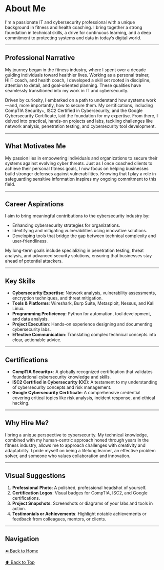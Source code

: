 # About Me

I'm a passionate IT and cybersecurity professional with a unique background in fitness and health coaching. I bring together a strong foundation in technical skills, a drive for continuous learning, and a deep commitment to protecting systems and data in today’s digital world.

---

## Professional Narrative

My journey began in the fitness industry, where I spent over a decade guiding individuals toward healthier lives. Working as a personal trainer, HIIT coach, and health coach, I developed a skill set rooted in discipline, attention to detail, and goal-oriented planning. These qualities have seamlessly transitioned into my work in IT and cybersecurity.  

Driven by curiosity, I embarked on a path to understand how systems work—and, more importantly, how to secure them. My certifications, including CompTIA Security+, ISC2 Certified in Cybersecurity, and the Google Cybersecurity Certificate, laid the foundation for my expertise. From there, I delved into practical, hands-on projects and labs, tackling challenges like network analysis, penetration testing, and cybersecurity tool development.

---

## What Motivates Me

My passion lies in empowering individuals and organizations to secure their systems against evolving cyber threats. Just as I once coached clients to achieve their personal fitness goals, I now focus on helping businesses build stronger defenses against vulnerabilities. Knowing that I play a role in safeguarding sensitive information inspires my ongoing commitment to this field.  

---

## Career Aspirations

I aim to bring meaningful contributions to the cybersecurity industry by:
- Enhancing cybersecurity strategies for organizations.
- Identifying and mitigating vulnerabilities using innovative solutions.
- Developing tools that bridge the gap between technical complexity and user-friendliness.  

My long-term goals include specializing in penetration testing, threat analysis, and advanced security solutions, ensuring that businesses stay ahead of potential attackers.

---

## Key Skills

- **Cybersecurity Expertise**: Network analysis, vulnerability assessments, encryption techniques, and threat mitigation.
- **Tools & Platforms**: Wireshark, Burp Suite, Metasploit, Nessus, and Kali Linux.
- **Programming Proficiency**: Python for automation, tool development, and data analysis.
- **Project Execution**: Hands-on experience designing and documenting cybersecurity labs.
- **Effective Communication**: Translating complex technical concepts into clear, actionable advice.  

---

## Certifications

- **CompTIA Security+**: A globally recognized certification that validates foundational cybersecurity knowledge and skills.
- **ISC2 Certified in Cybersecurity (CC)**: A testament to my understanding of cybersecurity concepts and risk management.
- **Google Cybersecurity Certificate**: A comprehensive credential covering critical topics like risk analysis, incident response, and ethical hacking.  

---

## Why Hire Me?

I bring a unique perspective to cybersecurity. My technical knowledge, combined with my human-centric approach honed through years in the fitness industry, allows me to approach challenges with creativity and adaptability. I pride myself on being a lifelong learner, an effective problem solver, and someone who values collaboration and innovation.  

---

## Visual Suggestions

1. **Professional Photo**: A polished, professional headshot of yourself.
2. **Certification Logos**: Visual badges for CompTIA, ISC2, and Google certifications.
3. **Project Snapshots**: Screenshots or diagrams of your labs and tools in action.
4. **Testimonials or Achievements**: Highlight notable achievements or feedback from colleagues, mentors, or clients.

---

## Navigation
[⬅️ Back to Home](https://c-razo.github.io/portfolio-v2)

[⬆️ Back to Top](#about-me)  
